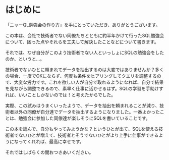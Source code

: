 # はじめに

「ニャーQL勉強会の作り方」を手にとっていただき、ありがとうございます。

この本は、会社で技術者でない同僚たちとともに約半年かけて行ったSQL勉強会について、困った点やそれらを工夫して解決したことなどについて書きます。

それでは、なぜ自分がこのよう技術者でない人といっしょにSQLの勉強会をしたのか、というと…。

技術者でないひとに頼まれてデータを抽出するのは大変ではありませんか？多くの場合、一度でOKにならず、何度も条件をヒアリングしてクエリを調整するので、大変な労力です。これを欲しい人が自分で取れるようになれば、自分で結果を見ながら調整できるので、素早く仕事に活かせるはず。SQLの学習を手助けすれば、いいことしかないのでは！と考えたからでした。

実際、この試みはうまくいったようで、データを抽出を頼まれることが減り、技術者以外の同僚が自分達でデータを抽出するようになりました。一番よかったことは、勉強会に参加した同僚達が楽しそうにSQLを書いていることです。

この本を読んで、自分もやってみようかな？というひとが出て、SQLを使える技術者でないひとが増えて、技術者とそうでないひとがより上手に仕事ができるようになってくれれば、最高に幸せです。

それではしばらくの間おつきあいください。
